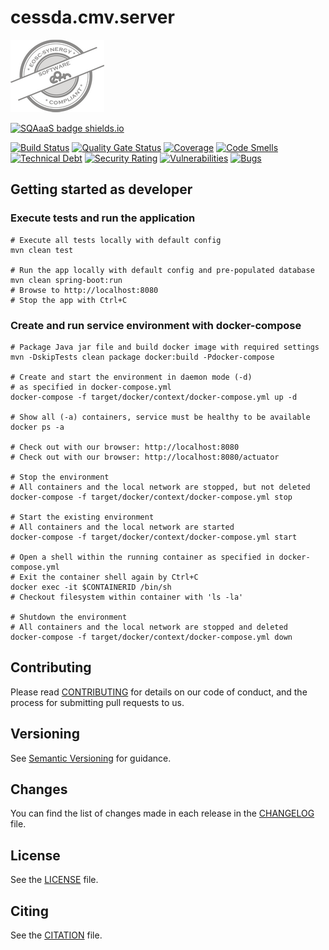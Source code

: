 # cessda.cmv.server

[![SQAaaS badge](https://github.com/EOSC-synergy/SQAaaS/raw/master/badges/badges_150x116/badge_software_silver.png)](https://api.eu.badgr.io/public/assertions/vM-KUsZ6Q7Sgvm75mm5Nhg "SQAaaS silver badge achieved")

[![SQAaaS badge shields.io](https://img.shields.io/badge/sqaaas%20software-silver-lightgrey)](https://api.eu.badgr.io/public/assertions/vM-KUsZ6Q7Sgvm75mm5Nhg "SQAaaS silver badge achieved")

[![Build Status](https://jenkins.cessda.eu/buildStatus/icon?job=cessda.cmv.server%2Fmaster)](https://jenkins.cessda.eu/job/cessda.cmv.server/job/master/)
[![Quality Gate Status](https://sonarqube.cessda.eu/api/project_badges/measure?project=eu.cessda.cmv%3Acmv-server&metric=alert_status)](https://sonarqube.cessda.eu/dashboard?id=eu.cessda.cmv%3Acmv-server)
[![Coverage](https://sonarqube.cessda.eu/api/project_badges/measure?project=eu.cessda.cmv%3Acmv-server&metric=coverage)](https://sonarqube.cessda.eu/dashboard?id=eu.cessda.cmv%3Acmv-server)
[![Code Smells](https://sonarqube.cessda.eu/api/project_badges/measure?project=eu.cessda.cmv%3Acmv-server&metric=code_smells)](https://sonarqube.cessda.eu/dashboard?id=eu.cessda.cmv%3Acmv-server)
[![Technical Debt](https://sonarqube.cessda.eu/api/project_badges/measure?project=eu.cessda.cmv%3Acmv-server&metric=sqale_index)](https://sonarqube.cessda.eu/dashboard?id=eu.cessda.cmv%3Acmv-server)
[![Security Rating](https://sonarqube.cessda.eu/api/project_badges/measure?project=eu.cessda.cmv%3Acmv-server&metric=security_rating)](https://sonarqube.cessda.eu/dashboard?id=eu.cessda.cmv%3Acmv-server)
[![Vulnerabilities](https://sonarqube.cessda.eu/api/project_badges/measure?project=eu.cessda.cmv%3Acmv-server&metric=vulnerabilities)](https://sonarqube.cessda.eu/dashboard?id=eu.cessda.cmv%3Acmv-server)
[![Bugs](https://sonarqube.cessda.eu/api/project_badges/measure?project=eu.cessda.cmv%3Acmv-server&metric=bugs)](https://sonarqube.cessda.eu/dashboard?id=eu.cessda.cmv%3Acmv-server)

## Getting started as developer

### Execute tests and run the application

```shell
# Execute all tests locally with default config
mvn clean test

# Run the app locally with default config and pre-populated database
mvn clean spring-boot:run
# Browse to http://localhost:8080 
# Stop the app with Ctrl+C
```

### Create and run service environment with docker-compose

```shell
# Package Java jar file and build docker image with required settings
mvn -DskipTests clean package docker:build -Pdocker-compose

# Create and start the environment in daemon mode (-d)
# as specified in docker-compose.yml
docker-compose -f target/docker/context/docker-compose.yml up -d

# Show all (-a) containers, service must be healthy to be available
docker ps -a

# Check out with our browser: http://localhost:8080
# Check out with our browser: http://localhost:8080/actuator

# Stop the environment
# All containers and the local network are stopped, but not deleted
docker-compose -f target/docker/context/docker-compose.yml stop

# Start the existing environment
# All containers and the local network are started
docker-compose -f target/docker/context/docker-compose.yml start

# Open a shell within the running container as specified in docker-compose.yml
# Exit the container shell again by Ctrl+C
docker exec -it $CONTAINERID /bin/sh
# Checkout filesystem within container with 'ls -la'

# Shutdown the environment
# All containers and the local network are stopped and deleted
docker-compose -f target/docker/context/docker-compose.yml down
```

## Contributing

Please read [CONTRIBUTING](CONTRIBUTING.md) for details on our code of conduct,
and the process for submitting pull requests to us.

## Versioning

See [Semantic Versioning](https://semver.org/) for guidance.

## Changes

You can find the list of changes made in each release in the
[CHANGELOG](CHANGELOG.md) file.

## License

See the [LICENSE](LICENSE) file.

## Citing

See the [CITATION](CITATION.cff) file.

